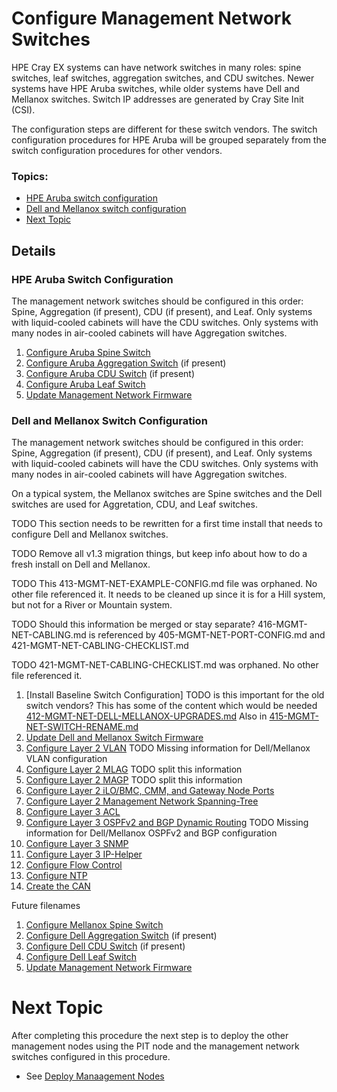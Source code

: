 # Configure Management Network Switches

HPE Cray EX systems can have network switches in many roles: spine switches, leaf switches, aggregation switches, and CDU switches.
Newer systems have HPE Aruba switches, while older systems have Dell and Mellanox switches.  Switch IP addresses are generated by Cray Site Init (CSI).

The configuration steps are different for these switch vendors.  The switch configuration procedures for HPE Aruba will be grouped separately from the switch configuration procedures for other vendors.

### Topics:

   * [HPE Aruba switch configuration](#hpe_aruba_switch_configuration)
   * [Dell and Mellanox switch configuration](#dell_and_mellanox_switch_configuration)
   * [Next Topic](#next-topic)


## Details

<a name="hpe_aruba_switch_configuration"></a>
### HPE Aruba Switch Configuration

The management network switches should be configured in this order: Spine, Aggregation (if present), CDU (if present), and Leaf.
Only systems with liquid-cooled cabinets will have the CDU switches.  Only systems with many nodes in air-cooled cabinets
will have Aggregation switches.

   1. [Configure Aruba Spine Switch](configure_aruba_spine_switch.md)
   1. [Configure Aruba Aggregation Switch](configure_aruba_aggregation_switch.md) (if present)
   1. [Configure Aruba CDU Switch](configure_aruba_cdu_switch.md) (if present)
   1. [Configure Aruba Leaf Switch](configure_aruba_leaf_switch.md)
   1. [Update Management Network Firmware](../operations/update_management_network_firmware.md)

<a name="dell_and_mellanox_switch_configuration"></a>
### Dell and Mellanox Switch Configuration

The management network switches should be configured in this order: Spine, Aggregation (if present), CDU (if present), and Leaf.
Only systems with liquid-cooled cabinets will have the CDU switches.  Only systems with many nodes in air-cooled
cabinets will have Aggregation switches.

On a typical system, the Mellanox switches are Spine switches and the Dell switches are used for Aggretation, CDU, and Leaf switches.


TODO This section needs to be rewritten for a first time install that needs to configure Dell and Mellanox switches.

TODO Remove all v1.3 migration things, but keep info about how to do a fresh install on Dell and Mellanox.

TODO This 413-MGMT-NET-EXAMPLE-CONFIG.md file was orphaned.  No other file referenced it.  It needs to be cleaned up since it is for a Hill system, but not for a River or Mountain system.

TODO Should this information be merged or stay separate?  416-MGMT-NET-CABLING.md is referenced by 405-MGMT-NET-PORT-CONFIG.md and 421-MGMT-NET-CABLING-CHECKLIST.md

TODO 421-MGMT-NET-CABLING-CHECKLIST.md was orphaned.  No other file referenced it.

   1. [Install Baseline Switch Configuration] TODO is this important for the old switch vendors? This has some of the content  which would be needed [412-MGMT-NET-DELL-MELLANOX-UPGRADES.md](412-MGMT-NET-DELL-MELLANOX-UPGRADES.md)  Also in [415-MGMT-NET-SWITCH-RENAME.md](415-MGMT-NET-SWITCH-RENAME.md)
   1. [Update Dell and Mellanox Switch Firmware](409-MGMT-NET-FIRMWARE-UPDATE.md)
   1. [Configure Layer 2 VLAN](403-MGMT-NET-VLAN-CONFIG.md) TODO Missing information for Dell/Mellanox VLAN configuration
   1. [Configure Layer 2 MLAG](412-MGMT-NET-DELL-MELLANOX-UPGRADES.md) TODO split this information
   1. [Configure Layer 2 MAGP](412-MGMT-NET-DELL-MELLANOX-UPGRADES.md) TODO split this information
   1. [Configure Layer 2 iLO/BMC, CMM, and Gateway Node Ports](405-MGMT-NET-PORT-CONFIG.md)
   1. [Configure Layer 2 Management Network Spanning-Tree](419-MGMT-NET-STP.md)
   1. [Configure Layer 3 ACL](406-MGMT-NET-ACL-CONFIG.md)
   1. [Configure Layer 3 OSPFv2 and BGP Dynamic Routing](411-MGMT-NET-LAYER3-CONFIG.md) TODO Missing information for Dell/Mellanox OSPFv2 and BGP configuration
   1. [Configure Layer 3 SNMP](407-MGMT-NET-SNMP-CONFIG.md)
   1. [Configure Layer 3 IP-Helper](418-MGMT-NET-IP-HELPER.md)
   1. [Configure Flow Control](417-MGMT-NET-FLOW-CONTROL.md)
   1. [Configure NTP](414-MGMT-NET-NTP-CONFIG.md)
   1. [Create the CAN](408-MGMT-NET-CAN-CONFIG.md)

Future filenames 
   1. [Configure Mellanox Spine Switch](configure_mellanox_spine_switch.md)
   1. [Configure Dell Aggregation Switch](configure_dell_aggregation_switch.md) (if present)
   1. [Configure Dell CDU Switch](configure_dell_cdu_switch.md) (if present)
   1. [Configure Dell Leaf Switch](configure_dell_leaf_switch.md)
   1. [Update Management Network Firmware](../operations/update_management_network_firmware.md)
<a name="next-topic"></a>
# Next Topic

   After completing this procedure the next step is to deploy the other management nodes using the PIT node and the management network switches configured in this procedure.

   * See [Deploy Manaagement Nodes](index.md#deploy_management_nodes)

